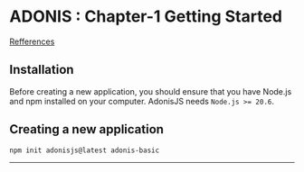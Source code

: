 # ADONIS : Chapter-1 Getting Started

[Refferences](https://docs.adonisjs.com/guides/getting-started/installation)

## Installation
Before creating a new application, you should ensure that you have Node.js and npm installed on your computer. AdonisJS needs `Node.js >= 20.6`.

## Creating a new application
```shell
npm init adonisjs@latest adonis-basic
```

---